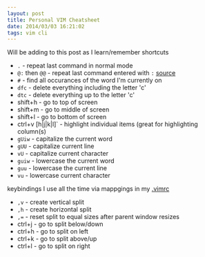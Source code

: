 ```yaml
---
layout: post
title: Personal VIM Cheatsheet
date: 2014/03/03 16:21:02
tags: vim cli
---
```


Will be adding to this post as I learn/remember shortcuts

- `.` - repeat last command in normal mode
- `@:` then `@@` - repeat last command entered with `:` [source](http://vim.wikia.com/wiki/Repeat_last_colon_command)
- `#` - find all occurances of the word I'm currently on
- `dfc` - delete everything including the letter 'c'
- `dtc` - delete everything up to the letter 'c'
- shift+h - go to top of screen
- shift+m - go to middle of screen
- shift+l - go to bottom of screen
- ctrl+v [h|j|k|l]` - highlight individual items (great for highlighting column(s)
- `gUiw` - capitalize the current word
- `gUU` - capitalize current line
- `vU` - capitalize current character
- `guiw` - lowercase the current word
- `guu` - lowercase the current line
- `vu` - lowercase current character

keybindings I use all the time via mappgings in my [.vimrc](https://github.com/jmeridth/myansible/blob/master/roles/common/files/.vimrc)

- `,v` - create vertical split
- `,h` - create horizontal split
- `,=` - reset split to equal sizes after parent window resizes
- ctrl+j - go to split below/down
- ctrl+h - go to split on left
- ctrl+k - go to split above/up
- ctrl+l - go to split on right
